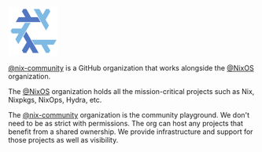 <img src="nix-community-logo.svg" width="100" height="100" alt="Nix community">

[@nix-community][nix-community] is a GitHub organization that works alongside the [@NixOS][nixos] organization.

The [@NixOS][nixos] organization holds all the mission-critical projects such as Nix, Nixpkgs, NixOps, Hydra, etc.

The [@nix-community][nix-community] organization is the community playground. We don't need to be as strict with permissions. The org can host any projects that benefit from a shared ownership. We provide infrastructure and support for those projects as well as visibility.

[nix-community]: https://github.com/nix-community
[nixos]: https://github.com/NixOS
